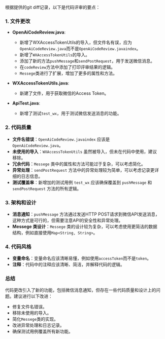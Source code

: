 根据提供的git diff记录，以下是代码评审的要点：

### 1. 文件更改
- **OpenAiCodeReview.java**:
  - 新增了WXAccessTokenUtils的导入，但文件名有误，应为`OpenAiCodeReview.java`而不是`OpenAiCodeReview.javaindex`。
  - 新增了`WXAccessTokenUtils`的导入。
  - 添加了新的方法`pushMessage`和`sendPostRequest`，用于发送微信消息。
  - 在`codeReview`方法中添加了打印评审结果的逻辑。
  - `Messege`类进行了扩展，增加了更多的属性和方法。

- **WXAccessTokenUtils.java**:
  - 新建了文件，用于获取微信的Access Token。

- **ApiTest.java**:
  - 新增了测试`test_wx`，用于测试微信发送消息的功能。

### 2. 代码质量
- **文件名错误**：`OpenAiCodeReview.javaindex` 应该是 `OpenAiCodeReview.java`。
- **未使用的导入**：`WXAccessTokenUtils` 虽然被导入，但未在代码中使用，建议移除。
- **冗余代码**：`Messege` 类中的属性和方法可能过于复杂，可以考虑简化。
- **异常处理**：`sendPostRequest` 方法中的异常处理较为简单，可以考虑记录更详细的日志信息。
- **测试覆盖率**：新增加的测试用例 `test_wx` 应该确保覆盖到 `pushMessage` 和 `sendPostRequest` 方法的所有逻辑。

### 3. 架构和设计
- **消息通知**：`pushMessage` 方法通过发送HTTP POST请求到微信API发送消息，这种方式是可行的，但需要注意API的安全性和异常处理。
- **Messege 类设计**：`Messege` 类的设计较为复杂，可以考虑使用更简洁的数据结构，例如直接使用`Map<String, String>`。

### 4. 代码风格
- **变量命名**：变量命名应该清晰易懂，例如使用`accessToken`而不是`token`。
- **注释**：代码中的注释应该清晰、简洁，并解释代码的逻辑。

### 总结
代码更改引入了新的功能，包括微信消息通知，但存在一些代码质量和设计上的问题。建议进行以下改进：
- 修复文件名错误。
- 移除未使用的导入。
- 简化`Messege`类的实现。
- 改进异常处理和日志记录。
- 确保测试用例覆盖所有新功能。